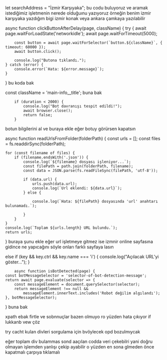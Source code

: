  let searchAddress = "İzmir Karşıyaka"; 
  bu codu buluyoruz ve aramak istediğimiz işletmenin nerede olduğuınu yazıyoruz örneğin benim izmir karşıyaka yazdığım bigi izmir konak veya ankara çamkaya yazılabilir


async function clickButtonAfterDelay(page, className) {
    try {
        await page.waitForLoadState('networkidle');
        await page.waitForTimeout(5000);

        const button = await page.waitForSelector(`button.${className}`, { timeout: 60000 });
        await button.click();

        console.log("Butona tıklandı.");
    } catch (error) {
        console.error(`Hata: ${error.message}`);
    }
}
bu koda bak


const className = 'main-info__title'; buna bak



        if (duration < 2000) {
            console.log("Bot davranışı tespit edildi!");
            await browser.close();
            return false;
        }
botun bilgilerini al ve buraya ekle eğer botuy görürsen kapatsın 



async function readUrlsFromFolder(folderPath) {
    const urls = [];
    const files = fs.readdirSync(folderPath);

    for (const filename of files) {
        if (filename.endsWith('.json')) {
            console.log(`${filename} dosyası işleniyor...`);
            const filePath = path.join(folderPath, filename);
            const data = JSON.parse(fs.readFileSync(filePath, 'utf-8'));

            if (data.url) {
                urls.push(data.url);
                console.log(`Url eklendi: ${data.url}`);
            } else {
            
                console.log(`Hata: ${filePath} dosyasında 'url' anahtarı bulunamadı.`);

            }
        }
    }
    console.log(`Toplam ${urls.length} URL bulundu.`);
    return urls;
}
buraya şunu ekle eğer url işletmeye gitmez ise izmnir online sayfasına gidince ne yapıcağını söyle onları farklı sayfaya lasın


 else if (key && key.ctrl && key.name === 'i') {
        console.log("Açılacak URL'yi göster...");
        }


        async function isBotDetected(page) {
    const botMessageSelector = 'selector-of-bot-detection-message';
    return await page.evaluate(selector => {
        const messageElement = document.querySelector(selector);
        return messageElement !== null &&
            messageElement.innerText.includes('Robot değilim algılandı');
    }, botMessageSelector);
}
buna bak





xpath ebak firtle ve sobnnuçlar bazen olmuyo ro yüzden hata çıkıyor if lukkanb vew çöz


try cacht kulan divleri sorgulama için bvöylecek opd bozulmıycak

eğer toplam div bulammas sond aaçılan codda veri çekebilri yani doğru olmayan işlemden yanlışı çekip ayabilir o yüzden en sona glmeden önce kapatmalı çarpıya tıklamalı